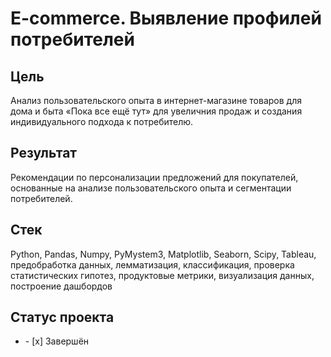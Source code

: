 # E-commerce. Выявление профилей потребителей
## Цель
Анализ пользовательского опыта в интернет-магазине товаров для дома и быта «Пока все ещё тут» для увеличния продаж и создания индивидуального подхода к потребителю.
## Результат
Рекомендации по персонализации предложений для покупателей, основанные на анализе пользовательского опыта и сегментации потребителей.
## Стек
Python, Pandas, Numpy, PyMystem3, Matplotlib, Seaborn, Scipy, Tableau, предобработка данных, лемматизация, классификация, проверка статистических гипотез, продуктовые метрики, визуализация данных, построение дашбордов
## Статус проекта
<ul><li>- [x] Завершён</li>
